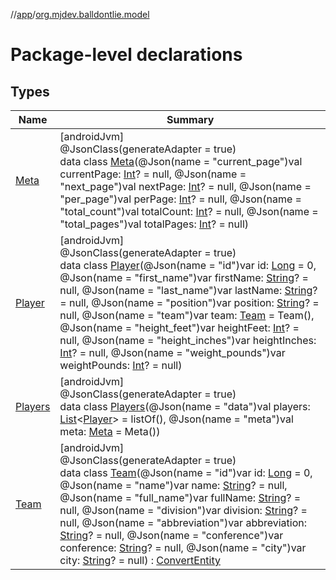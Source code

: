 //[app](../../index.md)/[org.mjdev.balldontlie.model](index.md)

# Package-level declarations

## Types

| Name | Summary |
|---|---|
| [Meta](-meta/index.md) | [androidJvm]<br>@JsonClass(generateAdapter = true)<br>data class [Meta](-meta/index.md)(@Json(name = &quot;current_page&quot;)val currentPage: [Int](https://kotlinlang.org/api/latest/jvm/stdlib/kotlin/-int/index.html)? = null, @Json(name = &quot;next_page&quot;)val nextPage: [Int](https://kotlinlang.org/api/latest/jvm/stdlib/kotlin/-int/index.html)? = null, @Json(name = &quot;per_page&quot;)val perPage: [Int](https://kotlinlang.org/api/latest/jvm/stdlib/kotlin/-int/index.html)? = null, @Json(name = &quot;total_count&quot;)val totalCount: [Int](https://kotlinlang.org/api/latest/jvm/stdlib/kotlin/-int/index.html)? = null, @Json(name = &quot;total_pages&quot;)val totalPages: [Int](https://kotlinlang.org/api/latest/jvm/stdlib/kotlin/-int/index.html)? = null) |
| [Player](-player/index.md) | [androidJvm]<br>@JsonClass(generateAdapter = true)<br>data class [Player](-player/index.md)(@Json(name = &quot;id&quot;)var id: [Long](https://kotlinlang.org/api/latest/jvm/stdlib/kotlin/-long/index.html) = 0, @Json(name = &quot;first_name&quot;)var firstName: [String](https://kotlinlang.org/api/latest/jvm/stdlib/kotlin/-string/index.html)? = null, @Json(name = &quot;last_name&quot;)var lastName: [String](https://kotlinlang.org/api/latest/jvm/stdlib/kotlin/-string/index.html)? = null, @Json(name = &quot;position&quot;)var position: [String](https://kotlinlang.org/api/latest/jvm/stdlib/kotlin/-string/index.html)? = null, @Json(name = &quot;team&quot;)var team: [Team](-team/index.md) = Team(), @Json(name = &quot;height_feet&quot;)var heightFeet: [Int](https://kotlinlang.org/api/latest/jvm/stdlib/kotlin/-int/index.html)? = null, @Json(name = &quot;height_inches&quot;)var heightInches: [Int](https://kotlinlang.org/api/latest/jvm/stdlib/kotlin/-int/index.html)? = null, @Json(name = &quot;weight_pounds&quot;)var weightPounds: [Int](https://kotlinlang.org/api/latest/jvm/stdlib/kotlin/-int/index.html)? = null) |
| [Players](-players/index.md) | [androidJvm]<br>@JsonClass(generateAdapter = true)<br>data class [Players](-players/index.md)(@Json(name = &quot;data&quot;)val players: [List](https://kotlinlang.org/api/latest/jvm/stdlib/kotlin.collections/-list/index.html)&lt;[Player](-player/index.md)&gt; = listOf(), @Json(name = &quot;meta&quot;)val meta: [Meta](-meta/index.md) = Meta()) |
| [Team](-team/index.md) | [androidJvm]<br>@JsonClass(generateAdapter = true)<br>data class [Team](-team/index.md)(@Json(name = &quot;id&quot;)var id: [Long](https://kotlinlang.org/api/latest/jvm/stdlib/kotlin/-long/index.html) = 0, @Json(name = &quot;name&quot;)var name: [String](https://kotlinlang.org/api/latest/jvm/stdlib/kotlin/-string/index.html)? = null, @Json(name = &quot;full_name&quot;)var fullName: [String](https://kotlinlang.org/api/latest/jvm/stdlib/kotlin/-string/index.html)? = null, @Json(name = &quot;division&quot;)var division: [String](https://kotlinlang.org/api/latest/jvm/stdlib/kotlin/-string/index.html)? = null, @Json(name = &quot;abbreviation&quot;)var abbreviation: [String](https://kotlinlang.org/api/latest/jvm/stdlib/kotlin/-string/index.html)? = null, @Json(name = &quot;conference&quot;)var conference: [String](https://kotlinlang.org/api/latest/jvm/stdlib/kotlin/-string/index.html)? = null, @Json(name = &quot;city&quot;)var city: [String](https://kotlinlang.org/api/latest/jvm/stdlib/kotlin/-string/index.html)? = null) : [ConvertEntity](../org.mjdev.balldontlie.model.convert/-convert-entity/index.md) |
